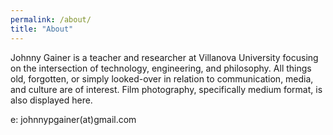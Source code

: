 ```yaml
---
permalink: /about/
title: "About"
---
```


Johnny Gainer is a teacher and researcher at Villanova University focusing on the intersection of technology, engineering, and philosophy. All things old, forgotten, or simply looked-over in relation to communication, media, and culture are of interest. Film photography, specifically medium format, is also displayed here.

e: johnnypgainer(at)gmail.com
